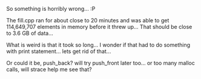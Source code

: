So something is horribly wrong... :P

The fill.cpp ran for about close to 20 minutes and was able to get 114,649,707 elements in memory before it threw up... That should be close to 3.6 GB of data...

What is weird is that it took so long... I wonder if that had to do something with print statement... lets get rid of that...

Or could it be, push_back? will try push_front later too... or too many malloc calls, will strace help me see that?